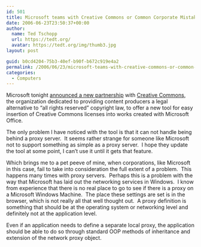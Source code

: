 ```yaml
---
id: 501
title: Microsoft teams with Creative Commons or Common Corporate Mistakes
date: 2006-06-23T23:50:37+00:00
author:
  name: Ted Tschopp
  url: https://tedt.org/
  avatar: https://tedt.org/img/thumb3.jpg
layout: post

guid: b0cd4204-75b3-40ef-b90f-b672c919e4a2
permalink: /2006/06/23/microsoft-teams-with-creative-commons-or-common-corporate-mistakes/
categories:
  - Computers
---
```

Microsoft tonight [announced a new partnership](http://www.microsoft.com/presspass/press/2006/jun06/06-20MSCreativeCommonsPR.mspx) with [Creative Commons](http://creativecommons.org/), the organization dedicated to providing content producers a legal alternative to “all rights reserved” copyright law, to offer a new tool for easy insertion of Creative Commons licenses into works created with Microsoft Office.

The only problem I have noticed with the tool is that it can not handle being behind a proxy server.&#160; It seems rather strange for someone like Microsoft not to support something as simple as a proxy server.&#160; I hope they update the tool at some point, I can’t use it until it gets that feature.

Which brings me to a pet peeve of mine, when corporations, like Microsoft in this case, fail to take into consideration the full extent of a problem.&#160; This happens many times with proxy servers.&#160; Perhaps this is a problem with the way that Microsoft has laid out the networking services in Windows.&#160; I know from experience that there is no real place to go to see if there is a proxy on a Microsoft Windows Machine.&#160; The place these settings are set is in the browser, which is not really all that well thought out.&#160; A proxy definition is something that should be at the operating system or networking level and definitely not at the application level.

Even if an application needs to define a separate local proxy, the application should be able to do so through standard OOP methods of inheritance and extension of the network proxy object.
